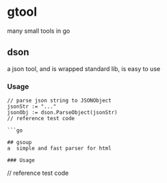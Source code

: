 # gtool
many small tools in go

## dson
a json tool, and is wrapped standard lib, is easy to use

### Usage
```
// parse json string to JSONObject
jsonStr := "..."
jsonObj := dson.ParseObject(jsonStr)
// reference test code

```go

## gsoup
a  simple and fast parser for html

### Usage

```
// reference test code
```go
